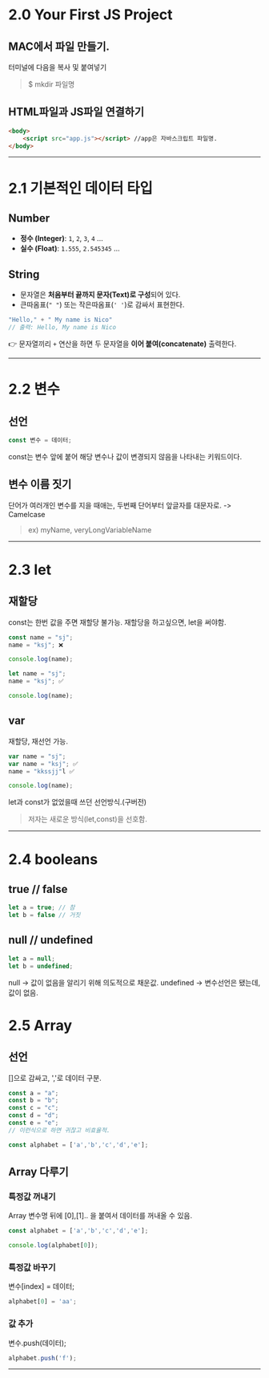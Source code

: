 # 2.0 Your First JS Project
## MAC에서 파일 만들기.
터미널에 다음을 복사 및 붙여넣기
> $ mkdir 파일명

## HTML파일과 JS파일 연결하기
```html
<body>
    <script src="app.js"></script> //app은 자바스크립트 파일명.
</body>
```

---

# 2.1 기본적인 데이터 타입

## Number
- **정수 (Integer)**: `1`, `2`, `3`, `4` ...
- **실수 (Float)**: `1.555`, `2.545345` ...

## String
- 문자열은 **처음부터 끝까지 문자(Text)로 구성**되어 있다.
- 큰따옴표(`" "`) 또는 작은따옴표(`' '`)로 감싸서 표현한다.

```js
"Hello," + " My name is Nico"
// 출력: Hello, My name is Nico
```

👉 문자열끼리 `+` 연산을 하면 두 문자열을 **이어 붙여(concatenate)** 출력한다.

---

# 2.2 변수

## 선언
```js
const 변수 = 데이터;
```
const는 변수 앞에 붙어 해당 변수나 값이 변경되지 않음을 나타내는 키워드이다.

## 변수 이름 짓기
단어가 여러개인 변수를 지을 때애는, 두번째 단어부터 앞글자를 대문자로. -> Camelcase

> ex) myName, veryLongVariableName

---

# 2.3 let

## 재할당
const는 한번 값을 주면 재할당 불가능.
재할당을 하고싶으면, let을 써야함.

```js
const name = "sj";
name = "ksj"; ❌

console.log(name);
```

```js
let name = "sj";
name = "ksj"; ✅

console.log(name);
```

## var
재할당, 재선언 가능.
```js
var name = "sj";
var name = "ksj"; ✅
name = "kkssjj"l ✅

console.log(name);
```
let과 const가 없었을때 쓰던 선언방식.(구버전)

> 저자는 새로운 방식(let,const)을 선호함.

---

# 2.4 booleans

## true // false
```js
let a = true; // 참
let b = false // 거짓
```

## null // undefined
```js
let a = null;
let b = undefined;
```

null -> 값이 없음을 알리기 위해 의도적으로 채운값.
undefined -> 변수선언은 됐는데, 값이 없음.

# 2.5 Array

## 선언
[]으로 감싸고, ','로 데이터 구분.
```js
const a = "a";
const b = "b";
const c = "c";
const d = "d";
const e = "e"; 
// 이런식으로 하면 귀찮고 비효율적.

const alphabet = ['a','b','c','d','e'];
```

## Array 다루기
### 특정값 꺼내기
Array 변수명 뒤에 [0],[1].. 을 붙여서 데이터를 꺼내올 수 있음.

```js
const alphabet = ['a','b','c','d','e'];

console.log(alphabet[0]);
```
### 특정값 바꾸기
변수[index] = 데이터;
```js
alphabet[0] = 'aa';
```

### 값 추가
변수.push(데이터);

```js
alphabet.push('f');
```

---

